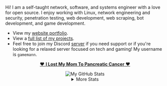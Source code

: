 Hi! I am a self-taught network, software, and systems engineer with a love for open source. I enjoy working with Linux, network engineering and security, penetration testing, web development, web scraping, bot development, and game development.

* View my [website portfolio](https://cdeacon.net).
* View a [full list of my projects](./projects.md).
* Feel free to join my Discord [server](https://discord.deaconn.net/) if you need support or if you're looking for a relaxed server focused on tech and gaming! My username is `gamemann`.



<div align="center">

  [❤️ **I Lost My Mom To Pancreatic Cancer** ❤️](https://github.com/gamemann/i-lost-my-mom-to-pancreatic-cancer)

  <img align="center" src="https://github-readme-stats.vercel.app/api?username=gamemann&count_private=true&include_all_commits=true&show_icons=true&theme=holi&custom_title=Stats" alt="My GitHub Stats" />

  <details>
    <summary>More Stats</summary>

  <img align="center" src="https://github-readme-stats.vercel.app/api/wakatime?username=gamemann&theme=holi" alt="My GitHub Time Stats" />
  </details>
</div>
